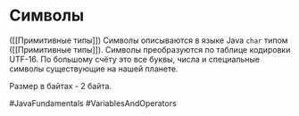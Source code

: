 # Символы
([[Примитивные типы]])
Символы описываются в языке Java `char` типом ([[Примитивные типы]]). Символы преобразуются по таблице кодировки UTF-16. По большому счёту это все буквы, числа и специальные символы существующие на нашей планете. 

Размер в байтах - 2 байта.

#JavaFundamentals
#VariablesAndOperators